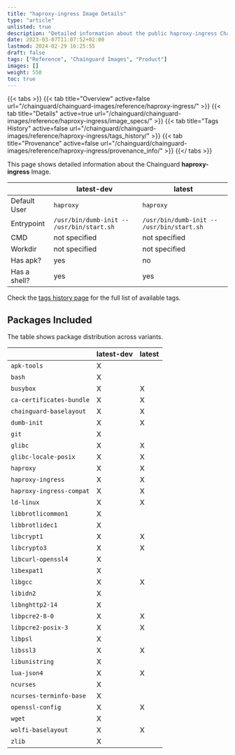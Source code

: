 ```yaml
---
title: "haproxy-ingress Image Details"
type: "article"
unlisted: true
description: "Detailed information about the public haproxy-ingress Chainguard Image."
date: 2023-03-07T11:07:52+02:00
lastmod: 2024-02-29 16:25:55
draft: false
tags: ["Reference", "Chainguard Images", "Product"]
images: []
weight: 550
toc: true
---
```


{{< tabs >}}
{{< tab title="Overview" active=false url="/chainguard/chainguard-images/reference/haproxy-ingress/" >}}
{{< tab title="Details" active=true url="/chainguard/chainguard-images/reference/haproxy-ingress/image_specs/" >}}
{{< tab title="Tags History" active=false url="/chainguard/chainguard-images/reference/haproxy-ingress/tags_history/" >}}
{{< tab title="Provenance" active=false url="/chainguard/chainguard-images/reference/haproxy-ingress/provenance_info/" >}}
{{</ tabs >}}

This page shows detailed information about the Chainguard **haproxy-ingress** Image.

|              | latest-dev                                | latest                                    |
|--------------|-------------------------------------------|-------------------------------------------|
| Default User | `haproxy`                                 | `haproxy`                                 |
| Entrypoint   | `/usr/bin/dumb-init -- /usr/bin/start.sh` | `/usr/bin/dumb-init -- /usr/bin/start.sh` |
| CMD          | not specified                             | not specified                             |
| Workdir      | not specified                             | not specified                             |
| Has apk?     | yes                                       | no                                        |
| Has a shell? | yes                                       | yes                                       |

Check the [tags history page](/chainguard/chainguard-images/reference/haproxy-ingress/tags_history/) for the full list of available tags.

## Packages Included
The table shows package distribution across variants.

|                          | latest-dev | latest |
|--------------------------|------------|--------|
| `apk-tools`              | X          |        |
| `bash`                   | X          |        |
| `busybox`                | X          | X      |
| `ca-certificates-bundle` | X          | X      |
| `chainguard-baselayout`  | X          | X      |
| `dumb-init`              | X          | X      |
| `git`                    | X          |        |
| `glibc`                  | X          | X      |
| `glibc-locale-posix`     | X          | X      |
| `haproxy`                | X          | X      |
| `haproxy-ingress`        | X          | X      |
| `haproxy-ingress-compat` | X          | X      |
| `ld-linux`               | X          | X      |
| `libbrotlicommon1`       | X          |        |
| `libbrotlidec1`          | X          |        |
| `libcrypt1`              | X          | X      |
| `libcrypto3`             | X          | X      |
| `libcurl-openssl4`       | X          |        |
| `libexpat1`              | X          |        |
| `libgcc`                 | X          | X      |
| `libidn2`                | X          |        |
| `libnghttp2-14`          | X          |        |
| `libpcre2-8-0`           | X          | X      |
| `libpcre2-posix-3`       | X          | X      |
| `libpsl`                 | X          |        |
| `libssl3`                | X          | X      |
| `libunistring`           | X          |        |
| `lua-json4`              | X          | X      |
| `ncurses`                | X          |        |
| `ncurses-terminfo-base`  | X          |        |
| `openssl-config`         | X          | X      |
| `wget`                   | X          |        |
| `wolfi-baselayout`       | X          | X      |
| `zlib`                   | X          |        |

